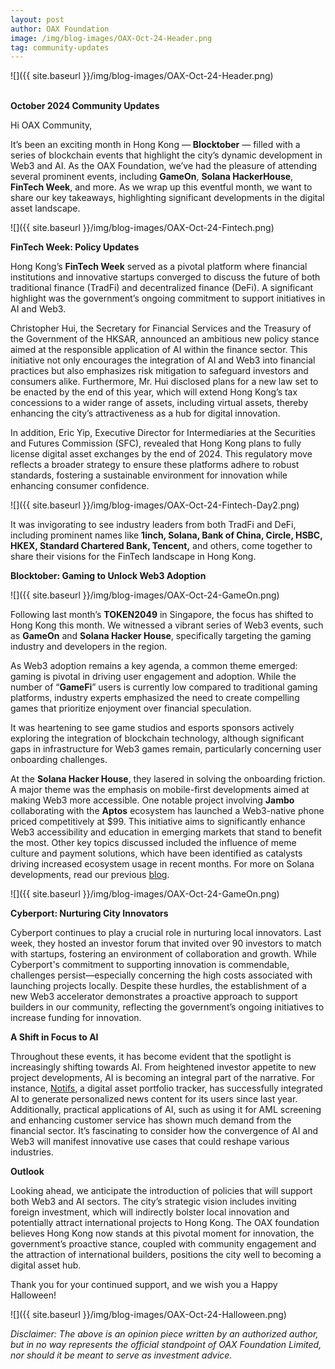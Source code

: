 ```yaml
---
layout: post
author: OAX Foundation
image: /img/blog-images/OAX-Oct-24-Header.png
tag: community-updates
---
```


![]({{ site.baseurl }}/img/blog-images/OAX-Oct-24-Header.png)

<br><b>October 2024 Community Updates</b>

Hi OAX Community,

It’s been an exciting month in Hong Kong — <b>Blocktober</b> — filled with a series of blockchain events that highlight the city’s dynamic development in Web3 and AI. As the OAX Foundation, we’ve had the pleasure of attending several prominent events, including <b>GameOn</b>, <b>Solana HackerHouse</b>, <b>FinTech Week</b>, and more. As we wrap up this eventful month, we want to share our key takeaways, highlighting significant developments in the digital asset landscape.

![]({{ site.baseurl }}/img/blog-images/OAX-Oct-24-Fintech.png)

<b>FinTech Week: Policy Updates</b>

Hong Kong’s <b>FinTech Week</b> served as a pivotal platform where financial institutions and innovative startups converged to discuss the future of both traditional finance (TradFi) and decentralized finance (DeFi). A significant highlight was the government’s ongoing commitment to support initiatives in AI and Web3.

Christopher Hui, the Secretary for Financial Services and the Treasury of the Government of the HKSAR, announced an ambitious new policy stance aimed at the responsible application of AI within the finance sector. This initiative not only encourages the integration of AI and Web3 into financial practices but also emphasizes risk mitigation to safeguard investors and consumers alike. Furthermore, Mr. Hui disclosed plans for a new law set to be enacted by the end of this year, which will extend Hong Kong’s tax concessions to a wider range of assets, including virtual assets, thereby enhancing the city’s attractiveness as a hub for digital innovation.

In addition, Eric Yip, Executive Director for Intermediaries at the Securities and Futures Commission (SFC), revealed that Hong Kong plans to fully license digital asset exchanges by the end of 2024. This regulatory move reflects a broader strategy to ensure these platforms adhere to robust standards, fostering a sustainable environment for innovation while enhancing consumer confidence.

![]({{ site.baseurl }}/img/blog-images/OAX-Oct-24-Fintech-Day2.png)

It was invigorating to see industry leaders from both TradFi and DeFi, including prominent names like <b>1inch, Solana, Bank of China, Circle, HSBC, HKEX, Standard Chartered Bank, Tencent,</b> and others, come together to share their visions for the FinTech landscape in Hong Kong.

<b>Blocktober: Gaming to Unlock Web3 Adoption</b>

![]({{ site.baseurl }}/img/blog-images/OAX-Oct-24-GameOn.png)

Following last month’s <b>TOKEN2049</b> in Singapore, the focus has shifted to Hong Kong this month. We witnessed a vibrant series of Web3 events, such as <b>GameOn</b> and <b>Solana Hacker House</b>, specifically targeting the gaming industry and developers in the region.

As Web3 adoption remains a key agenda, a common theme emerged: gaming is pivotal in driving user engagement and adoption. While the number of “<b>GameFi</b>” users is currently low compared to traditional gaming platforms, industry experts emphasized the need to create compelling games that prioritize enjoyment over financial speculation. 

It was heartening to see game studios and esports sponsors actively exploring the integration of blockchain technology, although significant gaps in infrastructure for Web3 games remain, particularly concerning user onboarding challenges.

At the <b>Solana Hacker House</b>, they lasered in solving the onboarding friction. A major theme was the emphasis on mobile-first developments aimed at making Web3 more accessible. One notable project involving <b>Jambo</b> collaborating with the <b>Aptos</b> ecosystem has launched a Web3-native phone priced competitively at $99. This initiative aims to significantly enhance Web3 accessibility and education in emerging markets that stand to benefit the most. Other key topics discussed included the influence of meme culture and payment solutions, which have been identified as catalysts driving increased ecosystem usage in recent months. For more on Solana developments, read our previous <a href="https://www.oax.org/2024/10/21/Highlights-and-Milestones-of-the-Growing-Solana-Ecosystem.html">blog</a>.

![]({{ site.baseurl }}/img/blog-images/OAX-Oct-24-GameOn.png)

<b>Cyberport: Nurturing City Innovators</b>

Cyberport continues to play a crucial role in nurturing local innovators. Last week, they hosted an investor forum that invited over 90 investors to match with startups, fostering an environment of collaboration and growth. While Cyberport's commitment to supporting innovation is commendable, challenges persist—especially concerning the high costs associated with launching projects locally. Despite these hurdles, the establishment of a new Web3 accelerator demonstrates a proactive approach to support builders in our community, reflecting the government’s ongoing initiatives to increase funding for innovation.

<b>A Shift in Focus to AI</b>

Throughout these events, it has become evident that the spotlight is increasingly shifting towards AI. From heightened investor appetite to new project developments, AI is becoming an integral part of the narrative. For instance, <a href="http://notifs.co">Notifs</a>, a digital asset portfolio tracker, has successfully integrated AI to generate personalized news content for its users since last year. Additionally, practical applications of AI, such as using it for AML screening and enhancing customer service has shown much demand from the financial sector. It’s fascinating to consider how the convergence of AI and Web3 will manifest innovative use cases that could reshape various industries.

<b>Outlook</b>

Looking ahead, we anticipate the introduction of policies that will support both Web3 and AI sectors. The city’s strategic vision includes inviting foreign investment, which will indirectly bolster local innovation and potentially attract international projects to Hong Kong. The OAX foundation believes Hong Kong now stands at this pivotal moment for innovation, the government’s proactive stance, coupled with community engagement and the attraction of international builders, positions the city well to becoming a digital asset hub.

Thank you for your continued support, and we wish you a Happy Halloween!

![]({{ site.baseurl }}/img/blog-images/OAX-Oct-24-Halloween.png)

<i>Disclaimer: The above is an opinion piece written by an authorized author, but in no way represents the official standpoint of OAX Foundation Limited, nor should it be meant to serve as investment advice.</i>

